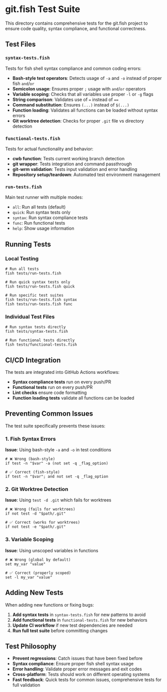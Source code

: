 # git.fish Test Suite

This directory contains comprehensive tests for the git.fish project to ensure code quality, syntax compliance, and functional correctness.

## Test Files

### `syntax-tests.fish`

Tests for fish shell syntax compliance and common coding errors:

- **Bash-style test operators**: Detects usage of `-a` and `-o` instead of proper fish `and`/`or`
- **Semicolon usage**: Ensures proper `;` usage with `and`/`or` operators
- **Variable scoping**: Checks that all variables use proper `-l` or `-g` flags
- **String comparison**: Validates use of `=` instead of `==`
- **Command substitution**: Ensures `(...)` instead of `$(...)`
- **Function loading**: Validates all functions can be loaded without syntax errors
- **Git worktree detection**: Checks for proper `.git` file vs directory detection

### `functional-tests.fish`

Tests for actual functionality and behavior:

- **cwb function**: Tests current working branch detection
- **git wrapper**: Tests integration and command passthrough
- **git-wrm validation**: Tests input validation and error handling
- **Repository setup/teardown**: Automated test environment management

### `run-tests.fish`

Main test runner with multiple modes:

- `all`: Run all tests (default)
- `quick`: Run syntax tests only
- `syntax`: Run syntax compliance tests
- `func`: Run functional tests
- `help`: Show usage information

## Running Tests

### Local Testing

```fish
# Run all tests
fish tests/run-tests.fish

# Run quick syntax tests only
fish tests/run-tests.fish quick

# Run specific test suites
fish tests/run-tests.fish syntax
fish tests/run-tests.fish func
```

### Individual Test Files

```fish
# Run syntax tests directly
fish tests/syntax-tests.fish

# Run functional tests directly
fish tests/functional-tests.fish
```

## CI/CD Integration

The tests are integrated into GitHub Actions workflows:

- **Syntax compliance tests** run on every push/PR
- **Functional tests** run on every push/PR
- **Lint checks** ensure code formatting
- **Function loading tests** validate all functions can be loaded

## Preventing Common Issues

The test suite specifically prevents these issues:

### 1. Fish Syntax Errors

**Issue**: Using bash-style `-a` and `-o` in test conditions

```fish
# ❌ Wrong (bash-style)
if test -n "$var" -a (not set -q _flag_option)

# ✅ Correct (fish-style)
if test -n "$var"; and not set -q _flag_option
```

### 2. Git Worktree Detection

**Issue**: Using `test -d .git` which fails for worktrees

```fish
# ❌ Wrong (fails for worktrees)
if not test -d "$path/.git"

# ✅ Correct (works for worktrees)
if not test -e "$path/.git"
```

### 3. Variable Scoping

**Issue**: Using unscoped variables in functions

```fish
# ❌ Wrong (global by default)
set my_var "value"

# ✅ Correct (properly scoped)
set -l my_var "value"
```

## Adding New Tests

When adding new functions or fixing bugs:

1. **Add syntax tests** in `syntax-tests.fish` for new patterns to avoid
2. **Add functional tests** in `functional-tests.fish` for new behaviors
3. **Update CI workflow** if new test dependencies are needed
4. **Run full test suite** before committing changes

## Test Philosophy

- **Prevent regressions**: Catch issues that have been fixed before
- **Syntax compliance**: Ensure proper fish shell syntax usage
- **Error handling**: Validate proper error messages and exit codes
- **Cross-platform**: Tests should work on different operating systems
- **Fast feedback**: Quick tests for common issues, comprehensive tests for full validation
